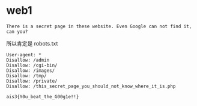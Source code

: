 # web1

```
There is a secret page in these website. Even Google can not find it, can you?
```

所以肯定是 robots.txt

```
User-agent: *
Disallow: /admin
Disallow: /cgi-bin/
Disallow: /images/
Disallow: /tmp/
Disallow: /private/
Disallow: /this_secret_page_you_should_not_know_where_it_is.php
```

`ais3{Y0u_beat_the_G00g1e!!}`
